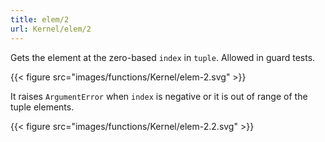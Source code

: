 ```yaml
---
title: elem/2
url: Kernel/elem/2
---
```



Gets the element at the zero-based `index` in `tuple`.
Allowed in guard tests.

{{< figure src="images/functions/Kernel/elem-2.svg" >}}

It raises `ArgumentError` when `index` is negative or it is out of range of the tuple elements.

{{< figure src="images/functions/Kernel/elem-2.2.svg" >}}
